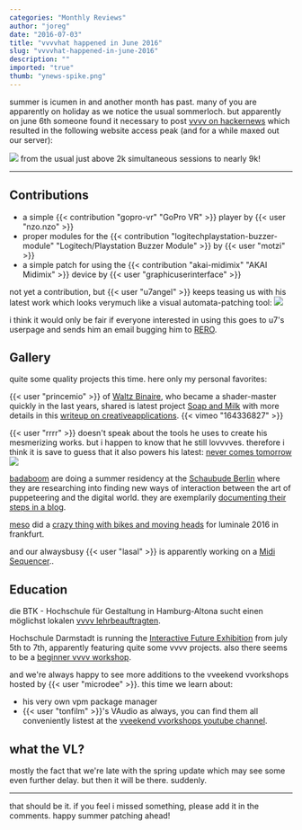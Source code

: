```yaml
---
categories: "Monthly Reviews"
author: "joreg"
date: "2016-07-03"
title: "vvvvhat happened in June 2016"
slug: "vvvvhat-happened-in-june-2016"
description: ""
imported: "true"
thumb: "ynews-spike.png"
---
```


summer is icumen in and another month has past. many of you are apparently on holiday as we notice the usual sommerloch. but apparently on june 6th someone found it necessary to post [vvvv on hackernews](https://news.ycombinator.com/item?id=11842176) which resulted in the following website access peak (and for a while maxed out our server): 

![](ynews-spike.png)
from the usual just above 2k simultaneous sessions to nearly 9k!

---
## Contributions

* a simple {{< contribution "gopro-vr" "GoPro VR" >}} player by {{< user "nzo.nzo" >}}
* proper modules for the {{< contribution "logitechplaystation-buzzer-module" "Logitech/Playstation Buzzer Module" >}} by {{< user "motzi" >}}
* a simple patch for using the {{< contribution "akai-midimix" "AKAI Midimix" >}} device by {{< user "graphicuserinterface" >}}

not yet a contribution, but {{< user "u7angel" >}} keeps teasing us with his latest work which looks verymuch like a visual automata-patching tool: ![](screenshot14666_r.png) 

i think it would only be fair if everyone interested in using this goes to u7's userpage and sends him an email bugging him to [RERO](https://en.wikipedia.org/wiki/Release_early%2C_release_often).

## Gallery

quite some quality projects this time. here only my personal favorites:

{{< user "princemio" >}} of [Waltz Binaire](http://waltzbinaire.com/), who became a shader-master quickly in the last years, shared is latest project [Soap and Milk](/blog/soap-and-milk) with more details in this [writeup on creativeapplications](http://www.creativeapplications.net/openframeworks/soap-and-milk-organic-figments-of-data/).
{{< vimeo "164336827" >}}

{{< user "rrrr" >}} doesn't speak about the tools he uses to create his mesmerizing works. but i happen to know that he still lovvvves. therefore i think it is save to guess that it also powers his latest: [never comes tomorrow](http://kohlberger.net/work/never-comes-tomorrow)
![](http://kohlberger.net/wp-content/files/never51.jpg) 

[badaboom](https://vvvv.org/businesses/badaboom.berlin) are doing a summer residency at the [Schaubude Berlin](http://www.schaubude-berlin.de/index.php) where they are researching into finding new ways of interaction between the art of puppeteering and the digital world. they are exemplarily [documenting their steps in a blog](http://badaboom.berlin/category/schaubude-berlin-art-residency/).

[meso](https://vvvv.org/businesses/meso) did a [crazy thing with bikes and moving heads](http://meso.net/Luminale-2016) for luminale 2016 in frankfurt.

and our alwaysbusy {{< user "lasal" >}} is apparently working on a [Midi Sequencer](https://www.youtube.com/watch?v=EVZh_liwiPA)..

## Education

die BTK - Hochschule für Gestaltung in Hamburg-Altona sucht einen möglichst lokalen [vvvv lehrbeauftragten](forum).

Hochschule Darmstadt is running the [Interactive Future Exhibition](http://imd.mediencampus.h-da.de/blog/interactive-future-exhibition/) from july 5th to 7th, apparently featuring quite some vvvv projects. also there seems to be a [beginner vvvv workshop](https://www.facebook.com/interactivefuture/photos/a.565456233634025.1073741828.560758727437109/569304183249230).

and we're always happy to see more additions to the vveekend vvorkshops hosted by {{< user "microdee" >}}. this time we learn about:
* his very own vpm package manager
* {{< user "tonfilm" >}}'s VAudio
as always, you can find them all conveniently listest at the [vveekend vvorkshops youtube channel](https://www.youtube.com/channel/UCa8Vqigdbq5Gam_6dcGdNBw).

## what the VL?

mostly the fact that we're late with the spring update which may see some even further delay. but then it will be there. suddenly.

---

that should be it. if you feel i missed something, please add it in the comments.
happy summer patching ahead!

